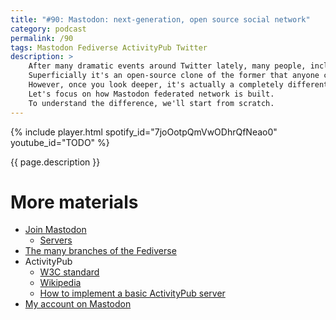```yaml
---
title: "#90: Mastodon: next-generation, open source social network"
category: podcast
permalink: /90
tags: Mastodon Fediverse ActivityPub Twitter
description: >
    After many dramatic events around Twitter lately, many people, including myself, began experimenting with Mastodon.
    Superficially it's an open-source clone of the former that anyone can deploy and host.
    However, once you look deeper, it's actually a completely different philosophy and architecture.
    Let's focus on how Mastodon federated network is built.
    To understand the difference, we'll start from scratch.
---
```


{% include player.html spotify_id="7joOotpQmVwODhrQfNeao0" youtube_id="TODO" %}

{{ page.description }}

<!--
You can download Mastodon server, written in Ruby and Node.js and install it on your machine.
You can then register yourself on your very own server and start microblogging.
If you allow that, other people may also register on your own server and write content on their behalf.
You can see their posts, known as _toots_, follow them, like, but also mute or ban.
It's your hardware anyway.

In the meantime, anyone can setup a similar server and gather a community as well.
At this point it's like having two individual open-source Twitters running independently.
But Mastodon allows _federating_ them.
These two or more servers can talk to each other, exchaning their content.
From now on you can read, like and follow content written by users on either server.

Time goes by and you have hundreds of federated servers.
Each with their own administrators, policies and communities.
But from the user perspective it doesn't really matter on which server you are registered.
You can interact with all other users.
It's similar to e-mail providers.
If your inbox is on GMail and you send message to another GMail account, it's simple.
But nothing prevents you from sending messages to other providers.
Underneath, GMail will talk to other mail servers and exchange messages.
It just works.

The same applies to Mastodon servers.
But it gets better.
The protocol used to exchange data between nodes is called `ActivityPub`.
And it's a W3C standard, not something made up.
Moreover!
Mastodon is not the only application speaking that protocol.
There's also [Pleroma](https://pleroma.social/), [Pixelfed](https://pixelfed.org/) for image sharing and [PeerTube](https://joinpeertube.org/) for video sharing.
Technically you can follow someone on Pleroma or see pictures from Pixelfed from within Mastodon.

That's why someone might correct you that you are actually part of _Fediverse_ - a meta-network of networks.
Don't mind these people.
They'll probably correct you as well that it's GNU/Linux, not Linux.

When it comes to user perspective, there are a few interesting design and UX choices.

* You can't quote a message, known as toot. You can engage in discussion though
* The number of shares and likes is not visible at first sight
* Community strongly encourages good practices, like describing pictures, selecting language and labelling content warnings.
* Lack of full-text search. Just hashtags

These, and many more choices may improve friendliness of the community.
So, the point is, Mastodon is something much broader than a simple open-source Twitter clone.
It's a whole ecosystem where you own your data and there's no central authority or administrator.
Of course this poses another set of challenges on its own.
But the open nature of Mastodon, together with some UX design choices, make it very compelling.
It will probably never replace Twitter and such.
After all, I needed 4 minutes to just explain how it works.
But it's a platform worth investigating.

That's it, thanks for listening, bye!
-->

# More materials

* [Join Mastodon](https://joinmastodon.org/)
    * [Servers](https://joinmastodon.org/servers)
* [The many branches of the Fediverse](https://axbom.com/fediverse/)
* ActivityPub
    * [W3C standard](https://www.w3.org/TR/2018/REC-activitypub-20180123/)
    * [Wikipedia](https://en.wikipedia.org/wiki/ActivityPub)
    * [How to implement a basic ActivityPub server](https://blog.joinmastodon.org/2018/06/how-to-implement-a-basic-activitypub-server/)
* [My account on Mastodon](https://mastodon.social/@nurkiewicz)
